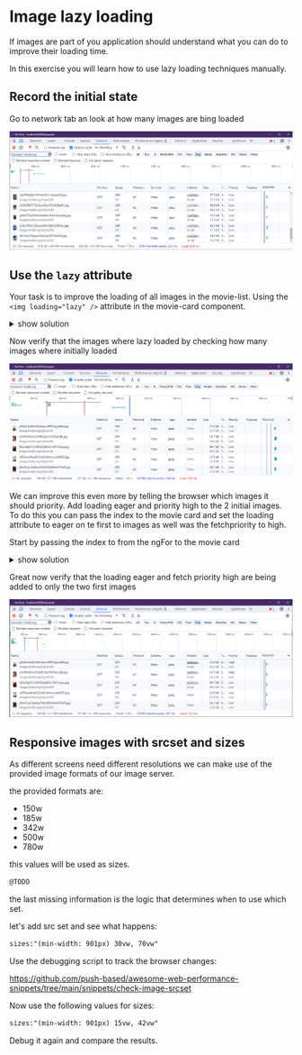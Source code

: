 # Image lazy loading

If images are part of you application should understand what you can do to improve their loading time.

In this exercise you will learn how to use lazy loading techniques manually.

## Record the initial state

Go to network tab an look at how many images are bing loaded

![img.png](./images/image-loading-optimization/initial-image-loading-state.png)

## Use the `lazy` attribute

Your task is to improve the loading of all images in the movie-list. Using the `<img loading="lazy" />` attribute in the movie-card component.

<details>
    <summary>show solution</summary>

Go to `movie-card.component.html` and add the lazy attribute to the image tag.

```html
  <img class="movie-image"
       [alt]="movie.title"
       [src]="movie.poster_path | movieImage" loading="lazy">
```
</details>

Now verify that the images where lazy loaded by checking how many images where initially loaded

![img.png](./images/image-loading-optimization/lazy-image-loading-state.png)

We can improve this even more by telling the browser which images it should priority. Add loading eager and priority high to the 2 initial images.
To do this you can pass the index to the movie card and set the loading attribute to eager on te first to images as well was the fetchpriority to high.

Start by passing the index to from the ngFor to the movie card

<details>
    <summary>show solution</summary>

Go to `movie-list.component.html` get the index from the ngFor and pass it to the movie card as an input.

```html
  <movie-card
  (selected)="navToDetail($event)"
  [movie]="movie"
  [index]="idx"
  *ngFor="let movie of movies;let idx = index">
  </movie-card>
```

And then set the loading and priority attributes in the `movie-card.component.html` 

```html
  <img 
       class="movie-image"
       [alt]="movie.title"
       [src]="movie.poster_path | movieImage"
       [attr.loading]="index > 2 ? 'lazy' : 'eager'"
       [attr.featchpriority]="index > 2 ? 'low' : 'high'"
  >
```
</details>

Great now verify that the loading eager and fetch priority high are being added to only the two first images

![img.png](images/image-loading-optimization/loading-image-prio-loading.png)

## Responsive images with srcset and sizes

As different screens need different resolutions we can make use of the provided image formats of our image server.

the provided formats are:
- 150w
- 185w
- 342w
- 500w
- 780w

this values will  be used as sizes.

```html
@TODO
```

the last missing information is the logic that determines when to use which set.

let's add src set and see what happens:

```html
sizes:"(min-width: 901px) 30vw, 70vw"
```

Use the debugging script to track the browser changes:

https://github.com/push-based/awesome-web-performance-snippets/tree/main/snippets/check-image-srcset 

Now use the following values for sizes:

```html
sizes:"(min-width: 901px) 15vw, 42vw"
```

Debug it again and compare the results.
